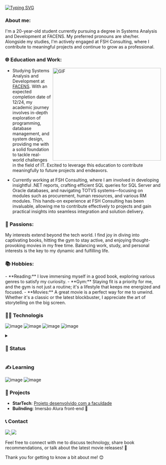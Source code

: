 [![Typing SVG](https://readme-typing-svg.demolab.com?font=Fira+Code&size=30&duration=2500&pause=500&color=9100F7&vCenter=true&multiline=true&repeat=false&random=false&width=1800&height=150&lines=I'm+Hillary+😊;A+passionate+UX+designer+dedicated+to+creating+delightful+and+user-centric+digital+experiences;I+believe+in+the+power+of+design+to+solve+complex+problems+and+enhance+user+satisfaction.+)](https://git.io/typing-svg)

 
<h3> About me: </h3>
 
I'm a 20-year-old student currently pursuing a degree in Systems Analysis and Development at FACENS. My preferred pronouns are she/her. Alongside my studies, I'm actively engaged at FSH Consulting, where I contribute to meaningful projects and continue to grow as a professional.

<h3>🌐 Education and Work:</h3>

<img align="right" alt="GIF" src="https://media0.giphy.com/media/Rs0JBoGpPxMAlnVc8y/giphy.gif?cid=ecf05e47vgq7am5lkcwb0cl1twxgv0zxg4bqyrurrz0dqvaz&ep=v1_gifs_related&rid=giphy.gif&ct=g?raw=true" width="350" height="300"/>

- Studying Systems Analysis and Development at <a href="https://www.facens.br">FACENS</a>. With an expected completion date of 12/24, my academic journey involves in-depth exploration of programming, database management, and system design, providing me with a solid foundation to tackle real-world challenges in the field of IT. Excited to leverage this education to contribute meaningfully to future projects and endeavors.

- Currently working at FSH Consulting, where I am involved in developing insightful .NET reports, crafting efficient SQL queries for SQL Server and Oracle databases, and navigating TOTVS systems—focusing on modules such as procurement, human resources, and various RM modules. This hands-on experience at FSH Consulting has been invaluable, allowing me to contribute effectively to projects and gain practical insights into seamless integration and solution delivery.

 <h3>🚀 Passions:</h3>
My interests extend beyond the tech world. I find joy in diving into captivating books, hitting the gym to stay active, and enjoying thought-provoking movies in my free time. Balancing work, study, and personal interests is the key to my dynamic and fulfilling life.

<h3>📚 Hobbies:</h3>
- **Reading:** I love immersing myself in a good book, exploring various genres to satisfy my curiosity.
- **Gym:** Staying fit is a priority for me, and the gym is not just a routine; it's a lifestyle that keeps me energized and focused.
- **Movies:** A great movie is a perfect way for me to unwind. Whether it's a classic or the latest blockbuster, I appreciate the art of storytelling on the big screen.

<h3>👩‍💻 Technologis</h3>
 
![image](https://github.com/HillaryFerreira/HillaryFerreira/assets/129438048/f5a34e94-e26b-4da9-8cd3-c475d2b6c790)
![image](https://github.com/HillaryFerreira/HillaryFerreira/assets/129438048/e5eb20c2-8f46-4d33-b3fe-362cc36c5842)
![image](https://github.com/HillaryFerreira/HillaryFerreira/assets/129438048/a3f4d7b4-f6e2-4cd9-b5fd-922dae5ad4f2)
![image](https://github.com/HillaryFerreira/HillaryFerreira/assets/129438048/543ae98b-16be-4444-8aea-7f33a98c98b0)

<details>
  <summary><h3>💛 Status</h3></summary>
 <div>
<img align="center" alt="HillaryFerreira's GitHub Stats" src="https://github-readme-stats.vercel.app/api?username=HillaryFerreira&show_icons=true&theme=tokyonight" />
 <img align="center" alt="HillaryFerreira's GitHub Top Languages" src="https://github-readme-stats.vercel.app/api/top-langs/?username=HillaryFerreira&theme=tokyonight" />
 </div>
</details>

<h3>✍️ Learning</h3>

![image](https://github.com/HillaryFerreira/HillaryFerreira/assets/129438048/635f40d2-4aac-4b94-b1af-e8538499e0a8)
![image](https://github.com/HillaryFerreira/HillaryFerreira/assets/129438048/577b1b0b-d3dc-49da-8b2b-0ab8bb4f6330)


<h3>📁 Projects</h3>

- **StarTech**: [Projeto desenvolvido com a faculdade](https://github.com/Projeto-StarTech/StarTech.git)
- **Builnding**: Imersão Alura front-end 🚧

<h3>📞 Contact</h3>

<a href="https://www.linkedin.com/in/hillary-ferreira/" target="_blank"><img src="https://img.shields.io/badge/-LinkedIn-%230077B5?style=for-the-badge&logo=linkedin&logoColor=white" target="_blank">
<a href = "https://www.instagram.com/hillaryfp.c/"><img src="https://img.shields.io/badge/Instagram-E4405F?style=for-the-badge&logo=instagram&logoColor=white"></a>



Feel free to connect with me to discuss technology, share book recommendations, or talk about the latest movie releases! 🌟

Thank you for getting to know a bit about me! 😊
